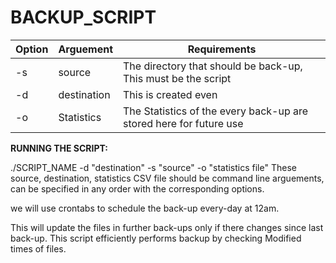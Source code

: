 # BACKUP_SCRIPT
| Option | Arguement | Requirements |
|---|---|---|
| -s | source | The directory that should be back-up, This must be the script|
| -d | destination | This is created even  |
| -o | Statistics | The Statistics of the every back-up are stored here for future use |

**RUNNING THE SCRIPT:**

./SCRIPT_NAME -d "destination" -s "source" -o "statistics file"
These source, destination, statistics CSV file should be command line arguements, can be specified in any order with the corresponding options.

we will use crontabs to schedule the back-up every-day at 12am.

This will update the files in further back-ups only if there changes since last back-up. This script efficiently performs backup by checking Modified times of files.
